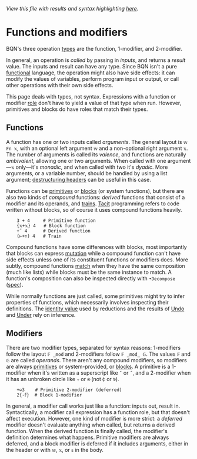 *View this file with results and syntax highlighting [here](https://brian-ed.github.io/rayed-bqn/doc/ops.html).*

# Functions and modifiers

BQN's three operation [types](types.md) are the function, 1-modifier, and 2-modifier.

In general, an operation is *called* by passing in *inputs*, and returns a *result* value. The inputs and result can have any type. Since BQN isn't a pure [functional](functional.md) language, the operation might also have side effects: it can modify the values of variables, perform program input or output, or call other operations with their own side effects.

This page deals with types, not syntax. Expressions with a function or modifier [role](expression.md#syntactic-role) don't have to yield a value of that type when run. However, primitives and blocks do have roles that match their types.

## Functions

A function has one or two inputs called *arguments*. The general layout is `𝕨 Fn 𝕩`, with an optional left argument `𝕨` and a non-optional right argument `𝕩`. The number of arguments is called its *valence*, and functions are naturally *ambivalent*, allowing one or two arguments. When called with one argument—`𝕩` only—it's *monadic*, and when called with two it's *dyadic*. More arguments, or a variable number, should be handled by using a list argument; [destructuring headers](block.md#destructuring) can be useful in this case.

Functions can be [primitives](primitive.md) or [blocks](block.md) (or system functions), but there are also two kinds of *compound* functions: *derived* functions that consist of a modifier and its operands, and [trains](train.md). [Tacit](tacit.md) programming refers to code written without blocks, so of course it uses compound functions heavily.

        3 + 4     # Primitive function
        {𝕩+𝕩} 4   # Block function
        +˜ 4      # Derived function
        (⊢+÷) 4   # Train

Compound functions have some differences with blocks, most importantly that blocks can express [mutation](lexical.md#mutation) while a compound function can't have side effects unless one of its constituent functions or modifiers does. More subtly, compound functions [match](match.md#atomic-equality) when they have the same composition (much like lists) while blocks must be the same instance to match. A function's composition can also be inspected directly with `•Decompose` ([spec](../spec/system.md#operation-properties)).

While normally functions are just called, some primitives might try to infer properties of functions, which necessarily involves inspecting their definitions. The [identity value](fold.md#identity-values) used by reductions and the results of [Undo](undo.md) and [Under](under.md) rely on inference.

## Modifiers

There are two modifier types, separated for syntax reasons: 1-modifiers follow the layout `𝔽 _mod` and 2-modifiers follow `𝔽 _mod_ 𝔾`. The values `𝔽` and `𝔾` are called *operands*. There aren't any compound modifiers, so modifiers are always [primitives](primitive.md) or system-provided, or [blocks](block.md). A primitive is a 1-modifier when it's written as a superscript like `˘` or `˝`, and a 2-modifier when it has an unbroken circle like `∘` or `⍟` (not `⌽` or `⍉`).

        +⎉3    # Primitive 2-modifier (deferred)
        2{-𝕗}  # Block 1-modifier

In general, a modifier call works just like a function: inputs out, result in. Syntactically, a modifier call expression has a function role, but that doesn't affect execution. However, one kind of modifier is more strict: a *deferred* modifier doesn't evaluate anything when called, but returns a derived function. When the derived function is finally called, the modifier's definition determines what happens. Primitive modifiers are always deferred, and a block modifier is deferred if it includes arguments, either in the header or with `𝕨`, `𝕩`, or `𝕤` in the body.
